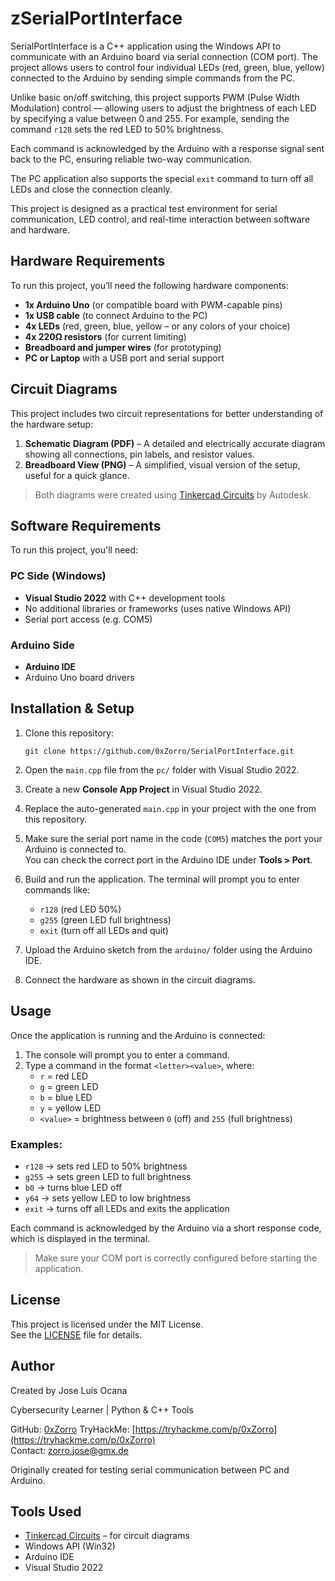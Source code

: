 # zSerialPortInterface

SerialPortInterface is a C++ application using the Windows API to communicate with an Arduino board via serial connection (COM port). The project allows users to control four individual LEDs (red, green, blue, yellow) connected to the Arduino by sending simple commands from the PC.

Unlike basic on/off switching, this project supports PWM (Pulse Width Modulation) control — allowing users to adjust the brightness of each LED by specifying a value between 0 and 255. For example, sending the command `r128` sets the red LED to 50% brightness.

Each command is acknowledged by the Arduino with a response signal sent back to the PC, ensuring reliable two-way communication.

The PC application also supports the special `exit` command to turn off all LEDs and close the connection cleanly.

This project is designed as a practical test environment for serial communication, LED control, and real-time interaction between software and hardware.

## Hardware Requirements

To run this project, you’ll need the following hardware components:

- **1x Arduino Uno** (or compatible board with PWM-capable pins)
- **1x USB cable** (to connect Arduino to the PC)
- **4x LEDs** (red, green, blue, yellow – or any colors of your choice)
- **4x 220Ω resistors** (for current limiting)
- **Breadboard and jumper wires** (for prototyping)
- **PC or Laptop** with a USB port and serial support

## Circuit Diagrams

This project includes two circuit representations for better understanding of the hardware setup:

1. **Schematic Diagram (PDF)** – A detailed and electrically accurate diagram showing all connections, pin labels, and resistor values.
2. **Breadboard View (PNG)** – A simplified, visual version of the setup, useful for a quick glance.

> Both diagrams were created using [Tinkercad Circuits](https://www.tinkercad.com/circuits) by Autodesk.

## Software Requirements

To run this project, you'll need:

### PC Side (Windows)
- **Visual Studio 2022** with C++ development tools
- No additional libraries or frameworks (uses native Windows API)
- Serial port access (e.g. COM5)

### Arduino Side
- **Arduino IDE**
- Arduino Uno board drivers

## Installation & Setup

1. Clone this repository:
   ```
   git clone https://github.com/0xZorro/SerialPortInterface.git
   ```

2. Open the `main.cpp` file from the `pc/` folder with Visual Studio 2022.

3. Create a new **Console App Project** in Visual Studio 2022.

4. Replace the auto-generated `main.cpp` in your project with the one from this repository.

5. Make sure the serial port name in the code (`COM5`) matches the port your Arduino is connected to.  
   You can check the correct port in the Arduino IDE under **Tools > Port**.

6. Build and run the application. The terminal will prompt you to enter commands like:
   - `r128` (red LED 50%)
   - `g255` (green LED full brightness)
   - `exit` (turn off all LEDs and quit)

7. Upload the Arduino sketch from the `arduino/` folder using the Arduino IDE.

8. Connect the hardware as shown in the circuit diagrams.

## Usage

Once the application is running and the Arduino is connected:

1. The console will prompt you to enter a command.
2. Type a command in the format `<letter><value>`, where:
   - `r` = red LED
   - `g` = green LED
   - `b` = blue LED
   - `y` = yellow LED
   - `<value>` = brightness between `0` (off) and `255` (full brightness)

### Examples:
- `r128` → sets red LED to 50% brightness
- `g255` → sets green LED to full brightness
- `b0` → turns blue LED off
- `y64` → sets yellow LED to low brightness
- `exit` → turns off all LEDs and exits the application

Each command is acknowledged by the Arduino via a short response code, which is displayed in the terminal.

> Make sure your COM port is correctly configured before starting the application.

## License

This project is licensed under the MIT License.  
See the [LICENSE](LICENSE) file for details.

## Author

Created by Jose Luis Ocana

Cybersecurity Learner | Python & C++ Tools 

GitHub: [0xZorro](https://github.com/0xZorro) 
TryHackMe: [https://tryhackme.com/p/0xZorro](https://tryhackme.com/p/0xZorro)  
Contact: zorro.jose@gmx.de

Originally created for testing serial communication between PC and Arduino.

## Tools Used
- [Tinkercad Circuits](https://www.tinkercad.com/circuits) – for circuit diagrams
- Windows API (Win32)
- Arduino IDE
- Visual Studio 2022
